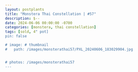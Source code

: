 ```yaml
---
layout: postplants
title: "Monstera Thai Constellation | #57"
description: $--
date: 2024-06-06 00:00:00 -0700
categories: [monstera, thai constellation]
tags: [sold, 4" pot]
pin: false

# image: # thumbnail
#   path: /images/monsterathai57/PXL_20240606_183029904.jpg


# photos: /images/monsterathai57
---
```

